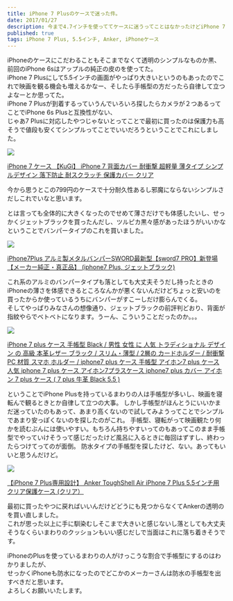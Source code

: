 ```yaml
---
title: iPhone 7 Plusのケースで迷った件。
date: 2017/01/27
description: 今まで4.7インチを使っててケースに迷うってことはなかったけどiPhone 7 Plus 5.5インチになって迷った件。
published: true
tags: iPhone 7 Plus, 5.5インチ, Anker, iPhoneケース
---
```


iPhoneのケースにこだわることもそこまでなくて透明のシンプルなものか黒、前回のiPhone 6sはアップルの純正の皮のを使ってた。  
iPhone 7 Plusにして5.5インチの画面がやっぱり大きいというのもあったのでこれで映画を観る機会も増えるかなー、そしたら手帳型の方だったら自律して立つよなーとか思ってた。  
iPhone 7 Plusが到着するっていうんでいろいろ探したらカメラが２つあるってことでiPhone 6s Plusと互換性がない、  
じゃあ7 Plusに対応したやつじゃないとってことで最初に買ったのは保護力も高そうで値段も安くてシンプルってことでいいだろうということでこれにしました。
<div class="amazon-wrapper">
  <p class="amazon-image-2">
    <a href="https://www.amazon.co.jp/gp/product/B01EHTF36A/ref=as_li_ss_il?ie=UTF8&psc=1&linkCode=li2&tag=uuuu-22&linkId=1d2fbec305686e044bd98133e83e19b4" target="_blank"><img border="0" src="//ws-fe.amazon-adsystem.com/widgets/q?_encoding=UTF8&ASIN=B01EHTF36A&Format=_SL160_&ID=AsinImage&MarketPlace=JP&ServiceVersion=20070822&WS=1&tag=uuuu-22" ></a><img src="https://ir-jp.amazon-adsystem.com/e/ir?t=uuuu-22&l=li2&o=9&a=B01EHTF36A" width="1" height="1" border="0" alt="" style="border:none !important; margin:0px !important;" />
  </p>
  <p class="amazon-text">
    <a href="https://www.amazon.co.jp/gp/product/B01EHTF36A/ref=as_li_ss_tl?ie=UTF8&psc=1&linkCode=ll1&tag=uuuu-22&linkId=d62a1664aa009f8f7c248c7f4372d06a" target="_blank">iPhone 7 ケース 【KuGi】 iPhone 7 背面カバー 耐衝撃 超軽量 薄タイプ シンプルデザイン 落下防止 耐スクラッチ 保護カバー クリア</a><img alt="" border="0" height="1" src="http://ir-jp.amazon-adsystem.com/e/ir?t=uuuu-22&l=as2&o=9&a=4861008697" style="border:none !important; margin:0px !important;" width="1" />
  </p>
</div>
今から思うとこの799円のケースで十分耐久性あるし邪魔にならないシンプルさだしこれでいなと思います。

とは言っても全体的に大きくなったのでせめて薄さだけでも体感したいし、せっかくジェットブラックを買ったんだし、ツルピカ黒々感があったほうがいいかなということでバンパータイプのこれを買いました。
<div class="amazon-wrapper">
  <p class="amazon-image-2">
    <a href="https://www.amazon.co.jp/gp/product/B01LZGC6B4/ref=as_li_ss_il?ie=UTF8&psc=1&linkCode=li2&tag=uuuu-22&linkId=46076814fa3aab32b30c25219914e76b" target="_blank"><img border="0" src="//ws-fe.amazon-adsystem.com/widgets/q?_encoding=UTF8&ASIN=B01LZGC6B4&Format=_SL160_&ID=AsinImage&MarketPlace=JP&ServiceVersion=20070822&WS=1&tag=uuuu-22" ></a><img src="https://ir-jp.amazon-adsystem.com/e/ir?t=uuuu-22&l=li2&o=9&a=B01LZGC6B4" width="1" height="1" border="0" alt="" style="border:none !important; margin:0px !important;" />
  </p>
  <p class="amazon-text">
    <a href="https://www.amazon.co.jp/gp/product/B01LZGC6B4/ref=as_li_ss_tl?ie=UTF8&psc=1&linkCode=ll1&tag=uuuu-22&linkId=99da1a066fc1d05554040ad8b68906d1" target="_blank">iPhone7Plus アルミ製メタルバンパーSWORD最新型【sword7 PRO】新登場【メーカー純正・真正品】 (iphone7 Plus, ジェットブラック)</a><img alt="" border="0" height="1" src="http://ir-jp.amazon-adsystem.com/e/ir?t=uuuu-22&l=as2&o=9&a=4861008697" style="border:none !important; margin:0px !important;" width="1" />
  </p>
</div>

これ系のアルミのバンパータイプも落としても大丈夫そうだし持ったときのiPhoneの薄さを体感できるところなんかが悪くないんだけどちょっと安いのを買ったからか使っているうちにバンパーがすこーしだけ膨らんでくる。  
そしてやっぱりみなさんの想像通り、ジェットブラックの前評判どおり、背面が指紋やらでベトベトになります。うーん、こういうことだったのか。。。

<div class="amazon-wrapper">
  <p class="amazon-image-2">
    <a href="https://www.amazon.co.jp/gp/product/B01LRL0VRM/ref=as_li_ss_il?ie=UTF8&psc=1&linkCode=li2&tag=uuuu-22&linkId=aa6551f02a47ab6917b87fb8d394d9db" target="_blank"><img border="0" src="//ws-fe.amazon-adsystem.com/widgets/q?_encoding=UTF8&ASIN=B01LRL0VRM&Format=_SL160_&ID=AsinImage&MarketPlace=JP&ServiceVersion=20070822&WS=1&tag=uuuu-22" ></a><img src="https://ir-jp.amazon-adsystem.com/e/ir?t=uuuu-22&l=li2&o=9&a=B01LRL0VRM" width="1" height="1" border="0" alt="" style="border:none !important; margin:0px !important;" />
  </p>
  <p class="amazon-text">
    <a href="https://www.amazon.co.jp/gp/product/B01LRL0VRM/ref=as_li_ss_tl?ie=UTF8&psc=1&linkCode=ll1&tag=uuuu-22&linkId=d5f1047ed88b7e3a2694ef25232dcd6f" target="_blank">iPhone 7 plus ケース 手帳型 Black / 男性 女性 に 人気 トラディショナル デザイン の 高級 本革レザー ブラック / スリム・薄型 / 2層の カードホルダー / 耐衝撃 PC 材質 スマホ ホルダー / iphone7 plus ケース 手帳型 アイホン7 plus ケース 人気 iphone 7 plus ケース アイホン7プラスケース iphone7 plus カバー アイホン 7 plus ケース ( 7 plus 牛革 Black 5.5 )</a><img alt="" border="0" height="1" src="http://ir-jp.amazon-adsystem.com/e/ir?t=uuuu-22&l=as2&o=9&a=4861008697" style="border:none !important; margin:0px !important;" width="1" />
  </p>
</div>
ということでiPhone Plusを持っているまわりの人は手帳型が多いし、映画を寝転んで観るときとか自律して立つの大事。  
しかし手帳型がほんとうにいいかまだ迷っていたのもあって、あまり高くないので試してみようってことでシンプルであまり安っぽくないのを探したのがこれ。  
手帳型、寝転がって映画観たり何かを読むぶんには使いやすい。もちろん持ちやすいってのもあってこのまま手帳型でやっていけそうって感じだったけど風呂に入るときに毎回はずすし、終わったらつけてってのが面倒。  
防水タイプの手帳型を探したけど、ない。あってもいいと思うんだけど。

<div class="amazon-wrapper">
  <p class="amazon-image-2">
    <a href="https://www.amazon.co.jp/gp/product/B01KNR90EG/ref=as_li_ss_il?ie=UTF8&psc=1&linkCode=li2&tag=uuuu-22&linkId=a689cfecb6323c5467b25ab15c23337b" target="_blank"><img border="0" src="//ws-fe.amazon-adsystem.com/widgets/q?_encoding=UTF8&ASIN=B01KNR90EG&Format=_SL160_&ID=AsinImage&MarketPlace=JP&ServiceVersion=20070822&WS=1&tag=uuuu-22" ></a><img src="https://ir-jp.amazon-adsystem.com/e/ir?t=uuuu-22&l=li2&o=9&a=B01KNR90EG" width="1" height="1" border="0" alt="" style="border:none !important; margin:0px !important;" />
  </p>
  <p class="amazon-text">
    <a href="https://www.amazon.co.jp/gp/product/B01LRL0VRM/ref=as_li_ss_tl?ie=UTF8&psc=1&linkCode=ll1&tag=uuuu-22&linkId=d5f1047ed88b7e3a2694ef25232dcd6f" target="_blank">【iPhone 7 Plus専用設計】 Anker ToughShell Air iPhone 7 Plus 5.5インチ用 クリア保護ケース (クリア）</a><img alt="" border="0" height="1" src="http://ir-jp.amazon-adsystem.com/e/ir?t=uuuu-22&l=as2&o=9&a=4861008697" style="border:none !important; margin:0px !important;" width="1" />
  </p>
</div>

最初に買ったやつに戻ればいいんだけどどうにも見つからなくてAnkerの透明のを買い直しました。  
これが思った以上に手に馴染むしそこまで大きいと感じないし落としても大丈夫そうなくらいまわりのクッションもいい感じだしで当面はこれに落ち着きそうです。  

iPhoneのPlusを使っているまわりの人がけっこうな割合で手帳型にするのはわかりましたが、  
せっかくiPhoneも防水になったのでどこかのメーカーさんは防水の手帳型を出すべきだと思います。  
よろしくお願いいたします。
